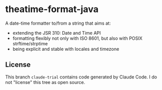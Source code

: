 theatime-format-java
=====================

A date-time formatter to/from a string that aims at:

* extending the JSR 310: Date and Time API
* formatting flexibly not only with ISO 8601, but also with POSIX strftime/strptime
* being explicit and stable with locales and timezone

License
--------

This branch `claude-trial` contains code generated by Claude Code. I do not "license" this tree as open source.
